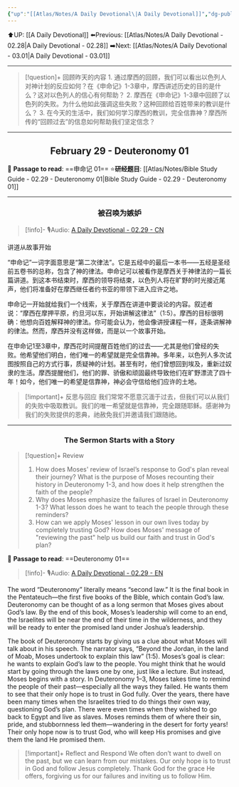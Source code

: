 ```yaml
---
{"up":"[[Atlas/Notes/A Daily Devotional\|A Daily Devotional]]","dg-publish":true,"permalink":"/atlas/notes/a-daily-devotional-02-29/","dgPassFrontmatter":true}
---
```


 ⬆️UP: [[A Daily Devotional]]
⬅️Previous: [[Atlas/Notes/A Daily Devotional - 02.28\|A Daily Devotional - 02.28]]
➡️Next: [[Atlas/Notes/A Daily Devotional - 03.01\|A Daily Devotional - 03.01]]

---

> [!question]+ 回顾昨天的内容
> 1.⁠ ⁠通过摩西的回顾，我们可以看出以色列人对神计划的反应如何？在《申命记》1-3章中，摩西讲述历史的目的是什么？这对以色列人的信心有何帮助？
> 2.⁠ ⁠摩西在《申命记》1-3章中回顾了以色列的失败。为什么他如此强调这些失败？这种回顾给百姓带来的教训是什么？
> 3.⁠ ⁠在今天的生活中，我们如何学习摩西的教训，完全信靠神？摩西所传的“回顾过去”的信息如何帮助我们坚定信念？

---
## <center>February 29 - Deuteronomy 01</center>

📖 **Passage to read**: ==申命记 01==
⭐**研经题目**: [[Atlas/Notes/Bible Study Guide - 02.29 - Deuteronomy 01\|Bible Study Guide - 02.29 - Deuteronomy 01]]

---
### <center>被召唤为嫉妒</center>

> [!info]- 🎙️Audio: [A Daily Devotional - 02.29 - CN]()

讲道从故事开始

“申命记”一词字面意思是“第二次律法”。它是五经中的最后一本书——五经是圣经前五卷书的总称，包含了神的律法。申命记可以被看作是摩西关于神律法的一篇长篇讲道。到这本书结束时，摩西的领导将结束，以色列人将在旷野的时光接近尾声，他们将准备好在摩西继任者约书亚的带领下进入应许之地。

申命记一开始就给我们一个线索，关于摩西在讲道中要谈论的内容。叙述者说：“摩西在摩押平原，约旦河以东，开始讲解这律法”（1:5）。摩西的目标很明确：他想向百姓解释神的律法。你可能会认为，他会像讲授课程一样，逐条讲解神的律法。然而，摩西并没有这样做，而是以一个故事开始。

在申命记1至3章中，摩西花时间提醒百姓他们的过去——尤其是他们曾经的失败。他希望他们明白，他们唯一的希望就是完全信靠神。多年来，以色列人多次试图按照自己的方式行事，质疑神的计划。甚至有时，他们曾想回到埃及，重新过奴隶的生活。摩西提醒他们，他们的罪、骄傲和顽固最终导致他们在旷野漂流了四十年！如今，他们唯一的希望是信靠神，神必会守信给他们应许的土地。

> [!important]+ 反思与回应
我们常常不愿意沉湎于过去，但我们可以从我们的失败中吸取教训。我们的唯一希望就是信靠神，完全跟随耶稣。感谢神为我们的失败提供的恩典，祂赦免我们并邀请我们跟随祂。



---
### <center>The Sermon Starts with a Story</center>

> [!question]+ Review
> 1. ⁠How does Moses' review of Israel’s response to God's plan reveal their journey? What is the purpose of Moses recounting their history in Deuteronomy 1-3, and how does it help strengthen the faith of the people?
> 2. ⁠Why does Moses emphasize the failures of Israel in Deuteronomy 1-3? What lesson does he want to teach the people through these reminders?
> 3. ⁠How can we apply Moses' lesson in our own lives today by completely trusting God? How does Moses' message of "reviewing the past" help us build our faith and trust in God's plan?

📖 **Passage to read**: ==Deuteronomy 01==

> [!info]- 🎙️Audio: [A Daily Devotional - 02.29 - EN]()  

The word “Deuteronomy” literally means “second law.” It is the final book in the Pentateuch—the first five books of the Bible, which contain God’s law. Deuteronomy can be thought of as a long sermon that Moses gives about God’s law. By the end of this book, Moses’s leadership will come to an end, the Israelites will be near the end of their time in the wilderness, and they will be ready to enter the promised land under Joshua’s leadership.

The book of Deuteronomy starts by giving us a clue about what Moses will talk about in his speech. The narrator says, “Beyond the Jordan, in the land of Moab, Moses undertook to explain this law” (1:5). Moses’s goal is clear: he wants to explain God’s law to the people. You might think that he would start by going through the laws one by one, just like a lecture. But instead, Moses begins with a story.
 In Deuteronomy 1–3, Moses takes time to remind the people of their past—especially all the ways they failed. He wants them to see that their only hope is to trust in God fully. Over the years, there have been many times when the Israelites tried to do things their own way, questioning God’s plan. There were even times when they wished to go back to Egypt and live as slaves. Moses reminds them of where their sin, pride, and stubbornness led them—wandering in the desert for forty years! Their only hope now is to trust God, who will keep His promises and give them the land He promised them.

> [!important]+ Reflect and Respond
We often don’t want to dwell on the past, but we can learn from our mistakes. Our only hope is to trust in God and follow Jesus completely. Thank God for the grace He offers, forgiving us for our failures and inviting us to follow Him.























